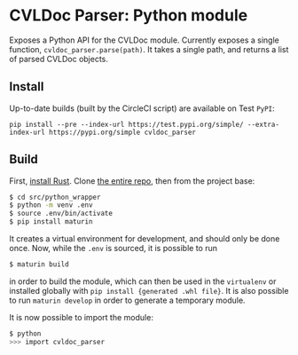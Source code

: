 # CVLDoc Parser: Python module
Exposes a Python API for the CVLDoc module. 
Currently exposes a single function, `cvldoc_parser.parse(path)`. It takes a single path, and returns a list of parsed CVLDoc objects.

## Install
Up-to-date builds (built by the CircleCI script) are available on Test `PyPI`: 

`pip install --pre --index-url https://test.pypi.org/simple/ --extra-index-url https://pypi.org/simple cvldoc_parser`

## Build
First, [install Rust](https://rustup.rs/). 
Clone [the entire repo](https://github.com/Certora/cvldoc_parser), then from the project base:
```bash
$ cd src/python_wrapper
$ python -m venv .env
$ source .env/bin/activate
$ pip install maturin
```
It creates a virtual environment for development, and should only be done once. 
Now, while the `.env` is sourced, it is possible to run
```bash
$ maturin build
```
in order to build the module, which can then be used in the `virtualenv` or installed globally with `pip install {generated .whl file}`. It is also possible to run `maturin develop` in order to generate a temporary module.

It is now possible to import the module:
```bash
$ python
>>> import cvldoc_parser
```
